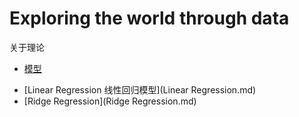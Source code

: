# Exploring the world through data

关于理论

* [模型](Models.md)
- [Linear Regression 线性回归模型](Linear Regression.md)
- [Ridge Regression](Ridge Regression.md)

